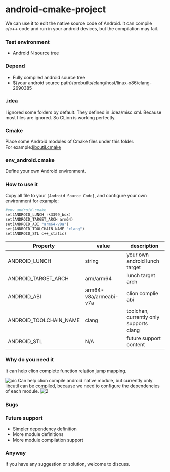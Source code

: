 # android-cmake-project
We can use it to edit the native source code of Android.
It can compile c/c++ code and run in your android devices, but the compilation may fail.

### Test environment
- Android N source tree

### Depend
- Fully compiled android source tree
- ${your android source path}/prebuilts/clang/host/linux-x86/clang-2690385

### .idea
I ignored some folders by default. They defined in .idea/misc.xml.
Because most files are ignored. So CLion is working perfectly.

### Cmake
Place some Android modules of Cmake files under this folder.  
For example:[libcutil.cmake](https://github.com/Ahren-Li/android-cmake-project/blob/master/Cmake/libcutils.cmake)

### env_android.cmake
Define your own Android environment.

### How to use it
Copy all file  to your `[Android Source Code]`,  and configure your own environment
for example:
```makefile
#env_android.cmake
set(ANDROID_LUNCH rk3399_box)
set(ANDROID_TARGET_ARCH arm64)
set(ANDROID_ABI "arm64-v8a")
set(ANDROID_TOOLCHAIN_NAME "clang")
set(ANDROID_STL c++_static)
```

|        Property         |   value   | description |
| ----------------------- | --------- | ----------- |
|  ANDROID_LUNCH          | string |your own android lunch target    |
|  ANDROID_TARGET_ARCH    | arm/arm64 |lunch target arch    |
|  ANDROID_ABI            | arm64-v8a/armeabi-v7a | clion complie abi |
|  ANDROID_TOOLCHAIN_NAME | clang | toolchan, currently only supports clang |
|  ANDROID_STL            | N/A | future support content |



### Why do you need it

It can help clion complete function relation jump mapping.

![pic](https://www.lili.kim/2018/11/24/android/Use%20CLion%20import%20Android%20code/test.png)
Can help clion compile android native module, but currently only libcutil can be compiled, because we need to configure the dependencies of each module.
![2](https://www.lili.kim/2018/11/24/android/Use%20CLion%20import%20Android%20code/test2.png)

### Bugs

### Future support
- Simpler dependency definition
- More module definitions
- More module compilation support

### Anyway
If you have any suggestion or solution, welcome to discuss.